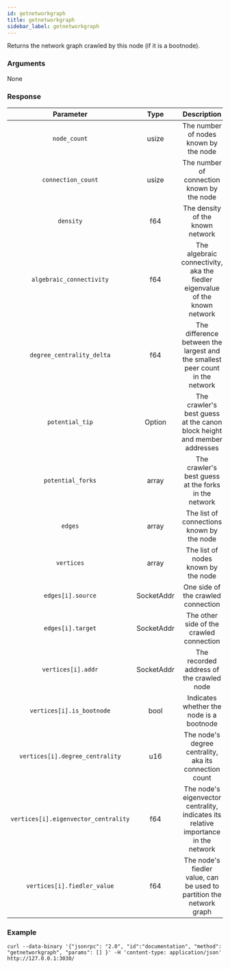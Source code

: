 ```yaml
---
id: getnetworkgraph
title: getnetworkgraph
sidebar_label: getnetworkgraph
---
```


<!----------------------------------------------------------------------------->
<!-------------------- THIS MARKDOWN FILE IS AUTOGENERATED -------------------->
<!----------------------------------------------------------------------------->

Returns the network graph crawled by this node (if it is a bootnode).

### Arguments

None

### Response

| Parameter                            | Type       | Description                                                                               |
| :----------------------------------: | :--------: | :---------------------------------------------------------------------------------------: |
| `node_count`                         | usize      | The number of nodes known by the node                                                     |
| `connection_count`                   | usize      | The number of connection known by the node                                                |
| `density`                            | f64        | The density of the known network                                                          |
| `algebraic_connectivity`             | f64        | The algebraic connectivity, aka the fiedler eigenvalue of the known network               |
| `degree_centrality_delta`            | f64        | The difference between the largest and the smallest peer count in the network             |
| `potential_tip`                      | Option     | The crawler's best guess at the canon block height and member addresses                   |
| `potential_forks`                    | array      | The crawler's best guess at the forks in the network                                      |
| `edges`                              | array      | The list of connections known by the node                                                 |
| `vertices`                           | array      | The list of nodes known by the node                                                       |
| `edges[i].source`                    | SocketAddr | One side of the crawled connection                                                        |
| `edges[i].target`                    | SocketAddr | The other side of the crawled connection                                                  |
| `vertices[i].addr`                   | SocketAddr | The recorded address of the crawled node                                                  |
| `vertices[i].is_bootnode`            | bool       | Indicates whether the node is a bootnode                                                  |
| `vertices[i].degree_centrality`      | u16        | The node's degree centrality, aka its connection count                                    |
| `vertices[i].eigenvector_centrality` | f64        | The node's eigenvector centrality, indicates its relative importance in the network       |
| `vertices[i].fiedler_value`          | f64        | The node's fiedler value, can be used to partition the network graph                      |

### Example
```ignore
curl --data-binary '{"jsonrpc": "2.0", "id":"documentation", "method": "getnetworkgraph", "params": [] }' -H 'content-type: application/json' http://127.0.0.1:3030/
```


